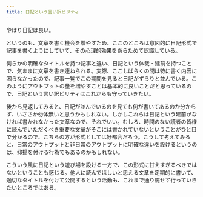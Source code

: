 ```yaml
---
title: 日記という言い訳ビリティ
---
```


やはり日記は良い。

というのも、文章を書く機会を増やすため、ここのところは意図的に日記形式で記事を書くようにしていて、その心理的効果をあらためて認識している。

何らかの明確なタイトルを持つ記事と違い、日記という体裁・建前を持つことで、気ままに文章を書き連ねられる。実際、ここしばらくの間は特に書く内容に困らなかったので、記事一覧でこの期間を見ると日記がずらりと並んでいる。このようにアウトプットの量を増やすことは基本的に良いことだと思っているので、日記という言い訳ビリティはこれからも守っていきたい。

後から見返してみると、日記が並んでいるのを見ても何が書いてあるのか分からず、いささか勿体無いと思うかもしれない。しかしこれらは日記という建前がなければ書かれなかった文章なので、それでいい。むしろ、時間のない読者の皆様に読んでいただくべき重要な文章がそこには書かれていないということがひと目で分かるので、こちらの方が形式としては好都合だろう。こうして考えてみると、日常のアウトプットと非日常のアウトプットに明確な違いを設けるというのは、抑揚を付ける行為でもあるのかもしれない。

こういう風に日記という遊び場を設ける一方で、この形式に甘えすぎるべきではないということも感じる。他人に読んでほしいと思える文章を定期的に書いて、適切なタイトルを付けて公開するという活動も、これまで通り臆せず行っていきたいところではある。
